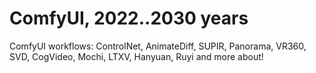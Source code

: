 # ComfyUI, 2022..2030 years
ComfyUI workflows: ControlNet, AnimateDiff, SUPIR, Panorama, VR360, SVD, CogVideo, Mochi, LTХV, Hanyuan, Ruyi and more about!

